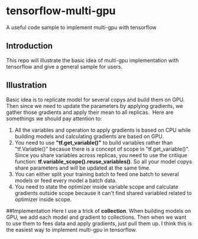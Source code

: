 # tensorflow-multi-gpu
A useful code sample to implement multi-gpu with tensorflow

## Introduction
This repo will illustrate the basic idea of multi-gpu implementation with tensorflow and give a general sample for users.

## Illustration
Basic idea is to replicate model for several copys and build them on GPU. Then since we need to update the parameters by applying gradients, we gather those gradients and apply their mean to all replicas.
![]()
Here are somethings we should pay attention to:
1. All the variables and operation to apply gradients is based on CPU while building models and calculating gradients are based on GPU.
2. You need to use **"tf.get_variable()"** to build variables rather than "tf.Variable()" becasue there is a concept of scope in "tf.get_variable()". Since you share variables across replicas, you need to use the critique function: **tf.variable_scope().reuse_variables()**. So all your model copys share parameters and will be updated at the same time. 
3. You can either split your training batch to feed one batch to several models or feed every model a batch data. 
4. You need to state the optimizer inside variable scope and calculate gradients outside scope because it can't find shared variabled related to optimizer inside scope.

##Implementation
Here I use a trick of **collection**. When building models on GPU, we add each model and gradient to collections. Then when we want to use them to fees data and apply gradients, just pull them up. I think this is the easiest way to implement multi-gpu in tensorflow.
